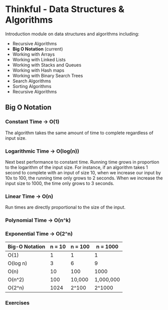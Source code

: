 # Thinkful - Data Structures & Algorithms

Introduction module on data structures and algorithms including:

- Recursive Algorithms
- **Big O Notation** (current)
- Working with Arrays
- Working with Linked Lists
- Working with Stacks and Queues
- Working with Hash maps
- Working with Binary Search Trees
- Search Algorithms
- Sorting Algorithms
- Recursive Algorithms

## Big O Notation

### Constant Time -> O(1)

The algorithm takes the same amount of time to complete regardless of input size.

### Logarithmic Time -> O(log(n))

Next best performance to constant time. Running time grows in proportion to the logarithm of the input size. For instance, if an algorithm takes 1 second to complete with an input of size 10, when we increase our input by 10x to 100, the running time only grows to 2 seconds. When we increase the input size to 1000, the time only grows to 3 seconds.

### Linear Time -> O(n)

Run times are directly proportional to the size of the input.

### Polynomial Time -> O(n^k)

### Exponential Time -> O(2^n)

| Big-O Notation | n = 10 | n = 100 | n = 1000  |
| -------------- | ------ | ------- | --------- |
| O(1)           | 1      | 1       | 1         |
| O(log n)       | 3      | 6       | 9         |
| O(n)           | 10     | 100     | 1000      |
| O(n^2)         | 100    | 10,000  | 1,000,000 |
| O(2^n)         | 1024   | 2^100   | 2^1000    |

### Exercises

####
